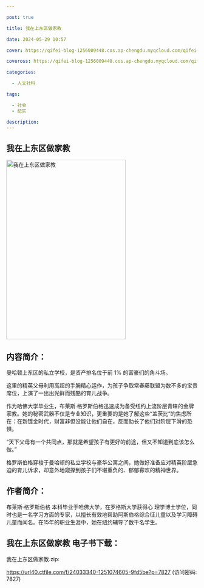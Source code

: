 ```yaml
---

post: true

title: 我在上东区做家教

date: 2024-05-29 10:57

cover: https://qifei-blog-1256009448.cos.ap-chengdu.myqcloud.com/qifei-blog/65b1ba52871b83018ae83a9b.jpg

coveross: https://qifei-blog-1256009448.cos.ap-chengdu.myqcloud.com/qifei-blog/65b1ba52871b83018ae83a9b.jpg

categories:

  - 人文社科

tags:

  - 社会
  - 纪实

description:
---
```




## 我在上东区做家教
<img alt="我在上东区做家教 " class="aligncenter loaded" data-was-processed="true" decoding="async" fetchpriority="high" height="471" src="https://qifei-blog-1256009448.cos.ap-chengdu.myqcloud.com/qifei-blog/65b1ba52871b83018ae83a9b.jpg " style="cursor: zoom-in;" width="314"/>

## 内容简介：

曼哈顿上东区的私立学校，是资产排名位于前 1% 的富豪们的角斗场。

这里的精英父母利用高超的手腕精心运作，为孩子争取常春藤联盟为数不多的宝贵席位，上演了一出出光鲜而残酷的育儿战争。

作为哈佛大学毕业生，布莱斯·格罗斯伯格迅速成为备受纽约上流阶层青睐的金牌家教。她的秘密武器不仅是专业知识，更重要的是她了解这些“盖茨比”的焦虑所在：在新镀金时代，财富非但没能让他们自在，反而助长了他们对阶层下滑的恐惧。

“天下父母有一个共同点，那就是希望孩子有更好的前途，但又不知道到底该怎么做。”

格罗斯伯格穿梭于曼哈顿的私立学校与豪华公寓之间，她做好准备应对精英阶层急迫的育儿诉求，却意外地窥探到孩子们不堪重负的、郁郁寡欢的精神世界。

## 作者简介：

布莱斯·格罗斯伯格 本科毕业于哈佛大学，在罗格斯大学获得心 理学博士学位，同时也是一名学习方面的专家，以擅长有效地帮助阿斯伯格综合征儿童以及学习障碍儿童而闻名。在15年的职业生涯中，她在纽约辅导了数千名学生。

## 我在上东区做家教 电子书下载：



我在上东区做家教.zip: 

https://url40.ctfile.com/f/24033340-1251074605-9fd5be?p=7827 (访问密码: 7827)
